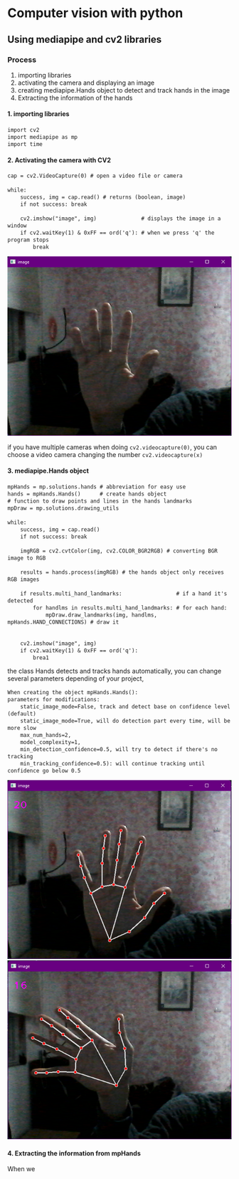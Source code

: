 # Computer vision with python
## Using mediapipe and cv2 libraries

### Process
1. importing libraries
2. activating the camera and displaying an image
3. creating mediapipe.Hands object to detect and track hands in the image
4. Extracting the information of the hands


#### 1. importing libraries
```
import cv2
import mediapipe as mp
import time
```
#### 2. Activating the camera with CV2

```
cap = cv2.VideoCapture(0) # open a video file or camera

while:
    success, img = cap.read() # returns (boolean, image)
    if not success: break

    cv2.imshow("image", img)              # displays the image in a window
    if cv2.waitKey(1) & 0xFF == ord('q'): # when we press 'q' the program stops
        break
```

![](./images/camera.png)

if you have multiple cameras when doing `cv2.videocapture(0)`, you can choose a video camera changing the number `cv2.videocapture(x)`



#### 3. mediapipe.Hands object

```
mpHands = mp.solutions.hands # abbreviation for easy use
hands = mpHands.Hands()      # create hands object
# function to draw points and lines in the hands landmarks
mpDraw = mp.solutions.drawing_utils

while:
    success, img = cap.read()
    if not success: break

    imgRGB = cv2.cvtColor(img, cv2.COLOR_BGR2RGB) # converting BGR image to RGB

    results = hands.process(imgRGB) # the hands object only receives RGB images

    if results.multi_hand_landmarks:                 # if a hand it's detected
        for handlms in results.multi_hand_landmarks: # for each hand:
            mpDraw.draw_landmarks(img, handlms, mpHands.HAND_CONNECTIONS) # draw it


    cv2.imshow("image", img)
    if cv2.waitKey(1) & 0xFF == ord('q'):
        brea1
```
the class Hands detects and tracks hands automatically, you can change several parameters depending of your project,
```
When creating the object mpHands.Hands():
parameters for modifications:
    static_image_mode=False, track and detect base on confidence level (default)
    static_image_mode=True, will do detection part every time, will be more slow
    max_num_hands=2,
    model_complexity=1,
    min_detection_confidence=0.5, will try to detect if there's no tracking
    min_tracking_confidence=0.5): will continue tracking until confidence go below 0.5
```



![](./images/hand1.png)
![](./images/hand2.png)

#### 4. Extracting the information from mpHands

When we